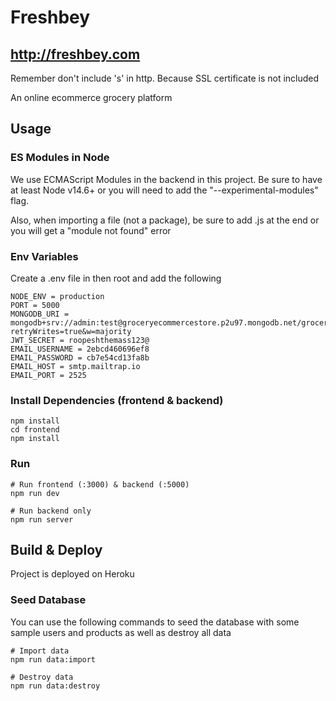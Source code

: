 # Freshbey

## http://freshbey.com
Remember don't include 's' in http. Because SSL certificate is not included

An online ecommerce grocery platform

## Usage

### ES Modules in Node

We use ECMAScript Modules in the backend in this project. Be sure to have at least Node v14.6+ or you will need to add the "--experimental-modules" flag.

Also, when importing a file (not a package), be sure to add .js at the end or you will get a "module not found" error

<!-- You can also install and setup Babel if you would like -->

### Env Variables

Create a .env file in then root and add the following

```
NODE_ENV = production
PORT = 5000
MONGODB_URI = mongodb+srv://admin:test@groceryecommercestore.p2u97.mongodb.net/groceryshop?retryWrites=true&w=majority
JWT_SECRET = roopeshthemass123@
EMAIL_USERNAME = 2ebcd460696ef8
EMAIL_PASSWORD = cb7e54cd13fa8b
EMAIL_HOST = smtp.mailtrap.io
EMAIL_PORT = 2525
```

### Install Dependencies (frontend & backend)

```
npm install
cd frontend
npm install
```

### Run

```
# Run frontend (:3000) & backend (:5000)
npm run dev

# Run backend only
npm run server
```

## Build & Deploy

Project is deployed on Heroku

### Seed Database

You can use the following commands to seed the database with some sample users and products as well as destroy all data

```
# Import data
npm run data:import

# Destroy data
npm run data:destroy
```
